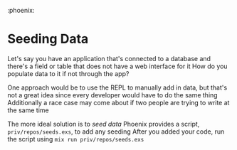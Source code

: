 :phoenix:

# Seeding Data
Let's say you have an application that's connected to a database and there's a field or table that does not have a web interface for it
How do you populate data to it if not through the app?

One approach would be to use the REPL to manually add in data, but that's not a great idea since every developer would have to do the same thing
Additionally a race case may come about if two people are trying to write at the same time

The more ideal solution is to *seed data*
Phoenix provides a script, `priv/repos/seeds.exs`, to add any seeding
After you added your code, run the script using `mix run priv/repos/seeds.exs`
